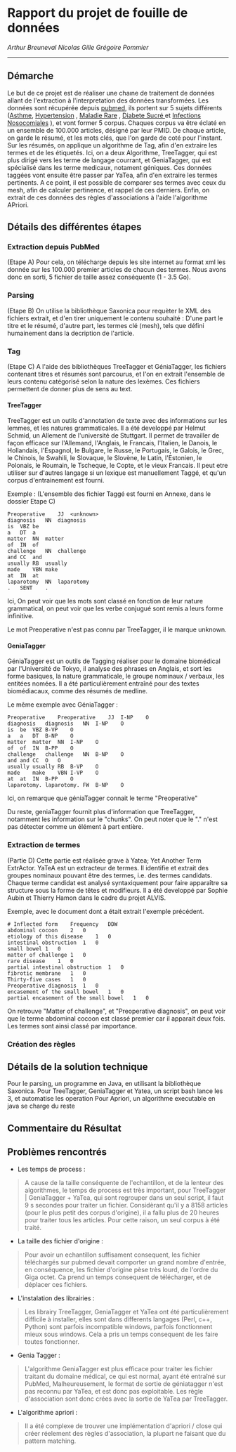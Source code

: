 Rapport du projet de fouille de données
================
*Arthur Breuneval
Nicolas Gille
Grégoire Pommier*

---

## Démarche

Le but de ce projet est de réaliser une chaıne de traitement de données allant de l'extraction à l'interpretation des données transformées. 
Les données sont récupérée depuis [pubmed]( https://www.ncbi.nlm.nih.gov/pubmed/), ils portent sur 5 sujets différents ([Asthme](https://fr.wikipedia.org/wiki/Asthme), [Hypertension](https://fr.wikipedia.org/wiki/Hypertension_art%C3%A9rielle) , [Maladie Rare](https://fr.wikipedia.org/wiki/Maladie_rare) , [ Diabete Sucré ](https://fr.wikipedia.org/wiki/Diab%C3%A8te_sucr%C3%A9) et [Infections Nosocomiales](https://fr.wikipedia.org/wiki/Infection_nosocomiale) ), et vont former 5 corpus. Chaques corpus va être éclaté en un ensemble de 100.000 articles, désigné par leur PMID. De chaque article, on garde le résumé, et les mots clés, que l'on garde de coté pour l'instant. Sur les résumés, on applique un algorithme de Tag, afin d'en extraire les termes et de les étiquetés. Ici, on a deux Algorithme, TreeTagger, qui est plus dirigé vers les terme de langage courrant, et GeniaTagger, qui est spécialisé dans les terme medicaux, notament géniques. Ces données taggées vont ensuite être passer par YaTea, afin d'en extraire les termes pertinents. A ce point, il est possible de comparer ses termes avec ceux du mesh, afin de calculer pertinence, et rappel de ces derniers. Enfin, on extrait de ces données des règles d'associations à l'aide l'algorithme APriori.

## Détails des différentes étapes

### Extraction depuis PubMed

(Etape A)
Pour cela, on télécharge depuis les site internet au format xml les donnée sur les 100.000 premier articles de chacun des termes.
Nous avons donc en sorti, 5 fichier de taille assez conséquente (1 - 3.5 Go).

### Parsing

(Etape B)
On utilise la bibliothèque Saxonica pour requèter le XML des fichiers extrait, et d'en tirer uniquement le contenu souhaité : D'une part le titre et le résumé, d'autre part, les termes clé (mesh), tels que défini humainement dans la decription de l'article.

### Tag

(Etape C)
A l'aide des bibliothèques TreeTagger et GéniaTagger, les fichiers contenant titres et résumés sont parcourus, et l'on en extrait l'ensemble de leurs contenu catégorisé selon la nature des lexèmes. Ces fichiers permettent de donner plus de sens au text.
#### TreeTagger
TreeTagger est un outils d'annotation de texte avec des informations sur les lemmes, et les natures grammaticales. Il a été developpé par Helmut Schmid, un Allement de l'université de Stuttgart. Il permet de travailler de façon efficace sur l'Allemand, l'Anglais, le Francais, l'Italien, le Danois, le Hollandais, l'Espagnol, le Bulgare, le Russe, le Portugais, le Galois, le Grec, le Chinois, le Swahili, le Slovaque, le Slovène, le Latin, l'Estonien, le Polonais, le Roumain, le Tscheque, le Copte, et le vieux Francais. Il peut etre utiliser sur d'autres langage si un lexique est manuellement Taggé, et qu'un corpus d'entrainement est fourni.

Exemple : (L'ensemble des fichier Taggé est fourni en Annexe, dans le dossier Etape C)
```
Preoperative	JJ	<unknown>
diagnosis	NN	diagnosis
is	VBZ	be
a	DT	a
matter	NN	matter
of	IN	of
challenge	NN	challenge
and	CC	and
usually	RB	usually
made	VBN	make
at	IN	at
laparotomy	NN	laparotomy
.	SENT	.
```
Ici, On peut voir que les mots sont classé en fonction de leur nature grammatical, on peut voir que les verbe conjugué sont remis a leurs forme infinitive.

Le mot Preoperative n'est pas connu par TreeTagger, il le marque unknown. 

#### GeniaTagger

GéniaTagger est un outils de Tagging réaliser pour le domaine biomédical par l'Université de Tokyo, il analyse des phrases en Anglais, et sort les forme basiques, la nature grammaticale, le groupe nominaux / verbaux, les entitées nomées. Il a été particulièrement entraîné pour des textes biomédiacaux, comme des résumés de medline.


Le même exemple avec GéniaTagger :
```
Preoperative	Preoperative	JJ	I-NP	O
diagnosis	diagnosis	NN	I-NP	O
is	be	VBZ	B-VP	O
a	a	DT	B-NP	O
matter	matter	NN	I-NP	O
of	of	IN	B-PP	O
challenge	challenge	NN	B-NP	O
and	and	CC	O	O
usually	usually	RB	B-VP	O
made	make	VBN	I-VP	O
at	at	IN	B-PP	O
laparotomy.	laparotomy.	FW	B-NP	O
``` 
Ici, on remarque que géniaTagger connait le terme "Preoperative"

Du reste, geniaTagger fournit plus d'information que TreeTagger, notamment les information sur le "chunks".
On peut noter que le "." n'est pas détecter comme un élément à part entière.

### Extraction de termes

(Partie D)
Cette partie est réalisée grave à Yatea; Yet Another Term ExtrActor. 
YaTeA est un extracteur de termes. Il identifie et extrait des groupes nominaux pouvant être des termes, i.e. des termes candidats. Chaque terme candidat est analysé syntaxiquement pour faire apparaître sa structure sous la forme de têtes et modifieurs. Il a été developpé par Sophie Aubin et Thierry Hamon dans le cadre du projet ALVIS. 


Exemple, avec le document dont a était extrait l'exemple précédent.
``` 
# Inflected form	Frequency	DDW
abdominal cocoon	2	0
etiology of this disease	1	0
intestinal obstruction	1	0
small bowel	1	0
matter of challenge	1	0
rare disease	1	0
partial intestinal obstruction	1	0
fibrotic membrane	1	0
Thirty-five cases	1	0
Preoperative diagnosis	1	0
encasement of the small bowel	1	0
partial encasement of the small bowel	1	0
```

On retrouve "Matter of challenge", et "Preoperative diagnosis", on peut voir que le terme abdominal cocoon est classé premier car il apparait deux fois.
Les termes sont ainsi classé par importance.
### Création des règles

## Détails de la solution technique

Pour le parsing, un programme en Java, en utilisant la bibliothèque Saxonica.
Pour TreeTagger, GeniaTagger et Yatea, un script bash lance les 3, et automatise les operation
Pour Apriori, un algorithme executable en java se charge du reste
## Commentaire du Résultat

## Problèmes rencontrés

- Les temps de process :
 > A cause de la taille conséquente de l'echantillon, et de la lenteur des algorithmes, le temps de process est très important, pour TreeTagger | GeniaTagger + YaTea, qui sont regrouper dans un seul script, il faut 9 s secondes pour traiter un fichier. Considèrant qu'il y a 8158 articles (pour le plus petit des corpus d'origine), il a fallu plus de 20 heures pour traiter tous les articles. Pour cette raison, un seul corpus à été traité.
 - La taille des fichier d'origine :
 > Pour avoir un echantillon suffisament consequent, les fichier téléchargés sur pubmed devait comporter un grand nombre d'entrée, en conséquence, les fichier d'origine pèse très lourd, de l'ordre du Giga octet. Ca prend un temps consequent de télécharger, et de déplacer ces fichiers.
 - L'instalation des librairies :
 > Les librairy TreeTagger, GeniaTagger et YaTea ont été particulièrement difficile à installer, elles sont dans differents langages (Perl, c++, Python) sont parfois incompatible windows, parfois fonctionnent mieux sous windows. Cela a pris un temps consequent de les faire toutes fonctionner.
 - Genia Tagger :
> L'algorithme GeniaTagger est plus efficace pour traiter les fichier traitant du domaine médical, ce qui est normal, ayant été entraîné sur PubMed, Malheureusement, le format de sortie de géniatagger n'est pas reconnu par YaTea, et est donc pas exploitable. Les règle d'association sont donc crées avec la sortie de YaTea par TreeTagger.
 - L'algorithme apriori :
 > Il a été complexe de trouver une implémentation d'apriori / close qui créer réelement des règles d'association, la plupart ne faisant que du pattern matching.
